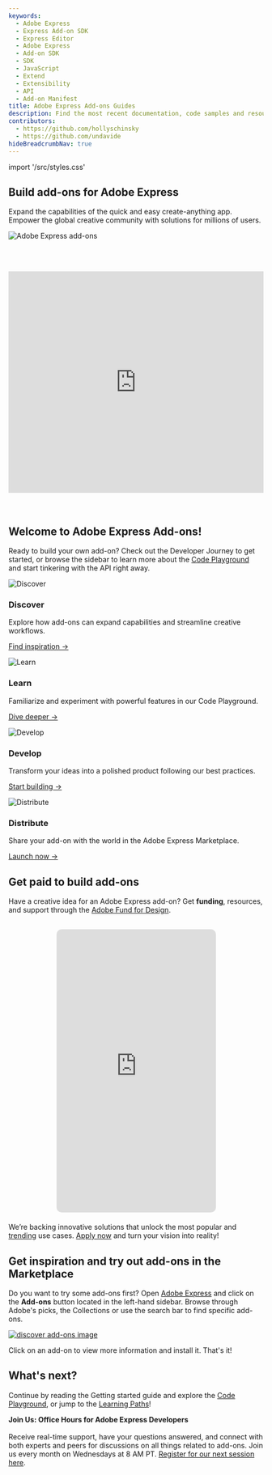 ```yaml
---
keywords:
  - Adobe Express
  - Express Add-on SDK
  - Express Editor
  - Adobe Express
  - Add-on SDK
  - SDK
  - JavaScript
  - Extend
  - Extensibility
  - API
  - Add-on Manifest
title: Adobe Express Add-ons Guides
description: Find the most recent documentation, code samples and resources for building add-ons for Adobe Express.
contributors:
  - https://github.com/hollyschinsky
  - https://github.com/undavide
hideBreadcrumbNav: true
---
```


import '/src/styles.css'

<Hero slots="heading, text"  className="hero-gradient" />

## Build add-ons for Adobe Express

Expand the capabilities of the quick and easy create-anything app. Empower the global creative community with solutions for millions of users.

<div className="hero-image-container">
  <img src="./img/Explore_Image_3.png" alt="Adobe Express add-ons" />
</div>

<br/><br/>

<div style="display: flex; justify-content: center;">
  <iframe width="779" height="438" src="https://www.youtube.com/embed/CHBiTTN1neE" title="Introduction to Adobe Express Add-ons" frameborder="0" allow="accelerometer; autoplay; clipboard-write; encrypted-media; gyroscope; picture-in-picture; web-share" allowfullscreen></iframe>
</div>
<br/><br/>

## Welcome to Adobe Express Add-ons!

Ready to build your own add-on? Check out the Developer Journey to get started, or browse the sidebar to learn more about the [Code Playground](./getting_started/code_playground.md) and start tinkering with the API right away.

<TextBlock slots="image, heading, text, text1" width="50%"/>

![Discover](./img/devjourney-1-discovery.png)

### Discover

Explore how add-ons can expand capabilities and streamline creative workflows.

[Find inspiration →](./developer_journey/discover.md)

<TextBlock slots="image, heading, text, text1" width="50%"/>

![Learn](./img/devjourney-2-learn.png)

### Learn

Familiarize and experiment with powerful features in our Code Playground.

[Dive deeper →](./developer_journey/learn.md)

<TextBlock slots="image, heading, text, text1" width="50%" />

![Develop](./img/devjourney-3-develop.png)

### Develop

Transform your ideas into a polished product following our best practices.

[Start building →](https://developer.adobe.com/express/add-ons/)

<TextBlock slots="image, heading, text, text1" width="50%" />

![Distribute](./img/devjourney-4-distribute.png)

### Distribute

Share your add-on with the world in the Adobe Express Marketplace.

[Launch now →](https://developer.adobe.com/express/add-ons/)

<!-- ## Adobe Fund for Design: Bring Your Ideas to Life! -->

## Get paid to build add-ons

Have a creative idea for an Adobe Express add-on? Get **funding**, resources, and support through the [Adobe Fund for Design](https://developer.adobe.com/fund-for-design).

<div style="display:flex; justify-content:center; margin-bottom: 20px; margin-top: 30px;">
  <iframe width="315" height="560" style="border-radius: 10px;"
    src="https://www.youtube.com/embed/76hGc6mlSSA"
    title="YouTube Shorts"
    frameborder="0"
    allow="accelerometer; autoplay; clipboard-write; encrypted-media; gyroscope; picture-in-picture; web-share"
    allowfullscreen>
  </iframe>
</div>

We’re backing innovative solutions that unlock the most popular and [trending](https://developer.adobe.com/fund-for-design/#what-were-looking-for) use cases. [Apply now](https://developer.adobe.com/fund-for-design) and turn your vision into reality!

## Get inspiration and try out add-ons in the Marketplace

Do you want to try some add-ons first? Open [Adobe Express](https://new.express.adobe.com/add-ons) and click on the **Add-ons** button located in the left-hand sidebar. Browse through Adobe's picks, the Collections or use the search bar to find specific add-ons.

[![discover add-ons image](../../images/addons.png)](https://new.express.adobe.com/add-ons)

Click on an add-on to view more information and install it. That's it!

## What's next?

Continue by reading the Getting started guide and explore the [Code Playground](./getting_started/code_playground.md), or jump to the [Learning Paths](./developer_journey/index.md)!

<InlineAlert slots="text" />

**Join Us: Office Hours for Adobe Express Developers** <br /><br />
Receive real-time support, have your questions answered, and connect with both experts and peers for discussions on all things related to add-ons. Join us every month on Wednesdays at 8 AM PT. [Register for our next session here](https://developer.adobe.com/developers-live).

<br/><br/><br/><br/>
